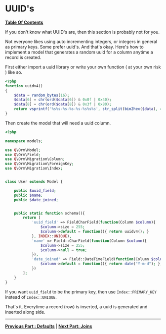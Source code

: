 # UUID's  
**[ Table Of Contents](toc.md)**

If you don't know what UUID's are, then this section is probably not for you.

Not everyone likes using auto incrementing integers, or integers in general as primary keys. Some prefer uuid's. And that's okay. Here's how to implement a model that generates a random uuid for a column anytime a record is created. 

First either import a uuid library or write your own function ( at your own risk ) like so.
```php
<?php
function uuidv4()
{
    $data = random_bytes(16);    
    $data[6] = chr(ord($data[6]) & 0x0f | 0x40);
    $data[8] = chr(ord($data[8]) & 0x3f | 0x80);
    return vsprintf('%s%s-%s-%s-%s-%s%s%s', str_split(bin2hex($data), 4));
}
```

Then create the model that will need a uuid column.

```php
<?php

namespace models;

use Q\Orm\Model;
use Q\Orm\Field;
use Q\Orm\Migration\Column;
use Q\Orm\Migration\ForeignKey;
use Q\Orm\Migration\Index;


class User extends Model {

    public $uuid_field;
    public $name;		
    public $date_joined;


    public static function schema(){
        return [
            'uuid_field' => FieldCharField(function(Column $column){
                $column->size = 255;
                $column->default = function(){ return uuidv4(); }
            }, INDEX::UNIQUE),
            'name' => Field::CharField(function(Column $column){				
                $column->size = 255;
                $column->null = true;
            }),
            'date_joined' => Field::DateTimeField(function(Column $column){				
                $column->default = function(){ return date("Y-m-d"); };
            })			
        ];
    }
}

```

If you want `uuid_field` to be the primary key, then use `Index::PRIMARY_KEY` instead of `Index::UNIQUE`.

That's it. Everytime a record (row) is inserted, a uuid is generated and inserted along side.

---
**[Previous Part : Defaults](defaults.md)** | **[Next Part: Joins](joins.md)**